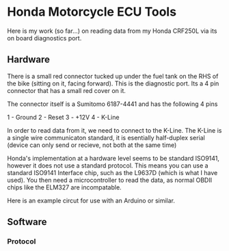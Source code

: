 # Honda Motorcycle ECU Tools

Here is my work (so far...) on reading data from my Honda CRF250L via its on board diagnostics port.

## Hardware

There is a small red connector tucked up under the fuel tank on the RHS of the bike (sitting on it, facing forward). This is the diagnostic port. Its a 4 pin connector that has a small red cover on it.

The connector itself is a Sumitomo 6187-4441 and has the following 4 pins

1 - Ground
2 - Reset
3 - +12V
4 - K-Line

In order to read data from it, we need to connect to the K-Line. The K-Line is a single wire communicaton standard, it is esentially half-duplex serial (device can only send or recieve, not both at the same time)

Honda's implementation at a hardware level seems to be standard ISO9141, however it does not use a standard protocol. This means you can use a standard ISO9141 Interface chip, such as the L9637D (which is what I have used). You then need a microcontroller to read the data, as normal OBDII chips like the ELM327 are incompatable.

Here is an example circut for use with an Arduino or similar.

<circut diagram here>

## Software

### Protocol

